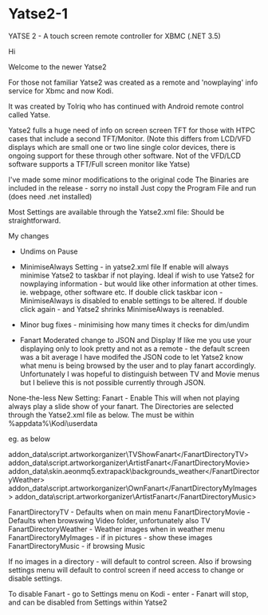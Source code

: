 # Yatse2-1
YATSE 2 - A touch screen remote controller for XBMC (.NET 3.5)

Hi

Welcome to the newer Yatse2

For those not familiar Yatse2 was created as a remote and 'nowplaying' info service for Xbmc and now Kodi.

It was created by Tolriq who has continued with Android remote control called Yatse.

Yatse2 fulls a huge need of info on screen screen TFT for those with HTPC cases that include a second TFT/Monitor.
(Note this differs from LCD/VFD displays which are small one or two line single color devices, there is ongoing support for these through other software.  Not of the VFD/LCD software supports a TFT/Full screen monitor like Yatse)

I've made some minor modifications to the original code
The Binaries are included in the release - sorry no install
Just copy the Program File and run (does need .net installed)

Most Settings are available through the Yatse2.xml file:
Should be straightforward.

My changes
- Undims on Pause
- MinimiseAlways Setting - in yatse2.xml file
If enable will always minimise Yatse2 to taskbar if not playing.
Ideal if wish to use Yatse2 for nowplaying information - but would like other information at other times.
ie. webpage, other software etc.
If double click taskbar icon - MinimiseAlways is disabled to enable settings to be altered.
If double click again - and Yatse2 shrinks MinimiseAlways is reenabled.
- Minor bug fixes - minimising how many times it checks for dim/undim



- Fanart
Moderated change to JSON and Display
If like me you use your displaying only to look pretty and not as a remote - the default screen was a bit average
I have modifed the JSON code to let Yatse2 know what menu is being browsed by the user and to play fanart accordingly.
Unfortunately I was hopeful to distinguish between TV and Movie menus but I believe this is not possible currently through JSON.

None-the-less
New Setting: Fanart - Enable
This will when not playing always play a slide show of your fanart.
The Directories are selected through the Yatse2.xml file as below.
The must be within %appdata%\Kodi\userdata

eg. as below

  <FanartDirectoryTV>addon_data\script.artworkorganizer\TVShowFanart\</FanartDirectoryTV>
  <FanartDirectoryMovie>addon_data\script.artworkorganizer\ArtistFanart\</FanartDirectoryMovie>
  <FanartDirectoryWeather>addon_data\skin.aeonmq5.extrapack\backgrounds_weather\</FanartDirectoryWeather>
  <FanartDirectoryMyImages>addon_data\script.artworkorganizer\OwnFanart\</FanartDirectoryMyImages>
  <FanartDirectoryMusic>addon_data\script.artworkorganizer\ArtistFanart\</FanartDirectoryMusic>
  
 FanartDirectoryTV - Defaults when on main menu
 FanartDirectoryMovie - Defaults when browswing Video folder, unfortunately also TV
 FanartDirectoryWeather - Weather images when in weather menu
 FanartDirectoryMyImages - if in pictures - show these images
 FanartDirectoryMusic - if browsing Music
 
 If no images in a directory - will default to control screen.
 Also if browsing settings menu will default to control screen if need access to change or disable settings.
 
 To disable Fanart - go to Settings menu on Kodi - enter - Fanart will stop, and can be disabled from Settings within Yatse2
 
